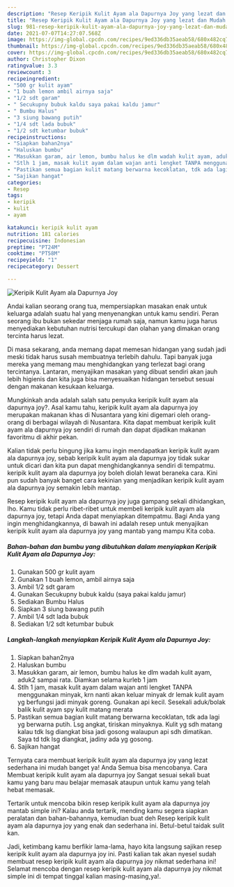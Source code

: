 ```yaml
---
description: "Resep Keripik Kulit Ayam ala Dapurnya Joy yang lezat dan Mudah Dibuat"
title: "Resep Keripik Kulit Ayam ala Dapurnya Joy yang lezat dan Mudah Dibuat"
slug: 981-resep-keripik-kulit-ayam-ala-dapurnya-joy-yang-lezat-dan-mudah-dibuat
date: 2021-07-07T14:27:07.568Z
image: https://img-global.cpcdn.com/recipes/9ed336db35aeab58/680x482cq70/keripik-kulit-ayam-ala-dapurnya-joy-foto-resep-utama.jpg
thumbnail: https://img-global.cpcdn.com/recipes/9ed336db35aeab58/680x482cq70/keripik-kulit-ayam-ala-dapurnya-joy-foto-resep-utama.jpg
cover: https://img-global.cpcdn.com/recipes/9ed336db35aeab58/680x482cq70/keripik-kulit-ayam-ala-dapurnya-joy-foto-resep-utama.jpg
author: Christopher Dixon
ratingvalue: 3.3
reviewcount: 3
recipeingredient:
- "500 gr kulit ayam"
- "1 buah lemon ambil airnya saja"
- "1/2 sdt garam"
- " Secukupny bubuk kaldu saya pakai kaldu jamur"
- " Bumbu Halus"
- "3 siung bawang putih"
- "1/4 sdt lada bubuk"
- "1/2 sdt ketumbar bubuk"
recipeinstructions:
- "Siapkan bahan2nya"
- "Haluskan bumbu"
- "Masukkan garam, air lemon, bumbu halus ke dlm wadah kulit ayam, aduk2 sampai rata. Diamkan selama kurleb 1 jam"
- "Stlh 1 jam, masak kulit ayam dalam wajan anti lengket TANPA menggunakan minyak, krn nanti akan keluar minyak dr lemak kulit ayam yg berfungsi jadi minyak goreng. Gunakan api kecil. Sesekali aduk/bolak balik kulit ayam spy kulit matang merata"
- "Pastikan semua bagian kulit matang berwarna kecoklatan, tdk ada lagi yg berwarna putih. Lsg angkat, tiriskan minyaknya. Kulit yg sdh matang kalau tdk lsg diangkat bisa jadi gosong walaupun api sdh dimatikan. Saya td tdk lsg diangkat, jadiny ada yg gosong."
- "Sajikan hangat"
categories:
- Resep
tags:
- keripik
- kulit
- ayam

katakunci: keripik kulit ayam 
nutrition: 181 calories
recipecuisine: Indonesian
preptime: "PT24M"
cooktime: "PT58M"
recipeyield: "1"
recipecategory: Dessert

---
```



![Keripik Kulit Ayam ala Dapurnya Joy](https://img-global.cpcdn.com/recipes/9ed336db35aeab58/680x482cq70/keripik-kulit-ayam-ala-dapurnya-joy-foto-resep-utama.jpg)

Andai kalian seorang orang tua, mempersiapkan masakan enak untuk keluarga adalah suatu hal yang menyenangkan untuk kamu sendiri. Peran seorang ibu bukan sekedar menjaga rumah saja, namun kamu juga harus menyediakan kebutuhan nutrisi tercukupi dan olahan yang dimakan orang tercinta harus lezat.

Di masa  sekarang, anda memang dapat memesan hidangan yang sudah jadi meski tidak harus susah membuatnya terlebih dahulu. Tapi banyak juga mereka yang memang mau menghidangkan yang terlezat bagi orang tercintanya. Lantaran, menyajikan masakan yang dibuat sendiri akan jauh lebih higienis dan kita juga bisa menyesuaikan hidangan tersebut sesuai dengan makanan kesukaan keluarga. 



Mungkinkah anda adalah salah satu penyuka keripik kulit ayam ala dapurnya joy?. Asal kamu tahu, keripik kulit ayam ala dapurnya joy merupakan makanan khas di Nusantara yang kini digemari oleh orang-orang di berbagai wilayah di Nusantara. Kita dapat membuat keripik kulit ayam ala dapurnya joy sendiri di rumah dan dapat dijadikan makanan favoritmu di akhir pekan.

Kalian tidak perlu bingung jika kamu ingin mendapatkan keripik kulit ayam ala dapurnya joy, sebab keripik kulit ayam ala dapurnya joy tidak sukar untuk dicari dan kita pun dapat menghidangkannya sendiri di tempatmu. keripik kulit ayam ala dapurnya joy boleh diolah lewat beraneka cara. Kini pun sudah banyak banget cara kekinian yang menjadikan keripik kulit ayam ala dapurnya joy semakin lebih mantap.

Resep keripik kulit ayam ala dapurnya joy juga gampang sekali dihidangkan, lho. Kamu tidak perlu ribet-ribet untuk membeli keripik kulit ayam ala dapurnya joy, tetapi Anda dapat menyiapkan ditempatmu. Bagi Anda yang ingin menghidangkannya, di bawah ini adalah resep untuk menyajikan keripik kulit ayam ala dapurnya joy yang mantab yang mampu Kita coba.

<!--inarticleads1-->

##### Bahan-bahan dan bumbu yang dibutuhkan dalam menyiapkan Keripik Kulit Ayam ala Dapurnya Joy:

1. Gunakan 500 gr kulit ayam
1. Gunakan 1 buah lemon, ambil airnya saja
1. Ambil 1/2 sdt garam
1. Gunakan  Secukupny bubuk kaldu (saya pakai kaldu jamur)
1. Sediakan  Bumbu Halus
1. Siapkan 3 siung bawang putih
1. Ambil 1/4 sdt lada bubuk
1. Sediakan 1/2 sdt ketumbar bubuk




<!--inarticleads2-->

##### Langkah-langkah menyiapkan Keripik Kulit Ayam ala Dapurnya Joy:

1. Siapkan bahan2nya
1. Haluskan bumbu
1. Masukkan garam, air lemon, bumbu halus ke dlm wadah kulit ayam, aduk2 sampai rata. Diamkan selama kurleb 1 jam
1. Stlh 1 jam, masak kulit ayam dalam wajan anti lengket TANPA menggunakan minyak, krn nanti akan keluar minyak dr lemak kulit ayam yg berfungsi jadi minyak goreng. Gunakan api kecil. Sesekali aduk/bolak balik kulit ayam spy kulit matang merata
1. Pastikan semua bagian kulit matang berwarna kecoklatan, tdk ada lagi yg berwarna putih. Lsg angkat, tiriskan minyaknya. Kulit yg sdh matang kalau tdk lsg diangkat bisa jadi gosong walaupun api sdh dimatikan. Saya td tdk lsg diangkat, jadiny ada yg gosong.
1. Sajikan hangat




Ternyata cara membuat keripik kulit ayam ala dapurnya joy yang lezat sederhana ini mudah banget ya! Anda Semua bisa mencobanya. Cara Membuat keripik kulit ayam ala dapurnya joy Sangat sesuai sekali buat kamu yang baru mau belajar memasak ataupun untuk kamu yang telah hebat memasak.

Tertarik untuk mencoba bikin resep keripik kulit ayam ala dapurnya joy mantab simple ini? Kalau anda tertarik, mending kamu segera siapkan peralatan dan bahan-bahannya, kemudian buat deh Resep keripik kulit ayam ala dapurnya joy yang enak dan sederhana ini. Betul-betul taidak sulit kan. 

Jadi, ketimbang kamu berfikir lama-lama, hayo kita langsung sajikan resep keripik kulit ayam ala dapurnya joy ini. Pasti kalian tak akan nyesel sudah membuat resep keripik kulit ayam ala dapurnya joy nikmat sederhana ini! Selamat mencoba dengan resep keripik kulit ayam ala dapurnya joy nikmat simple ini di tempat tinggal kalian masing-masing,ya!.

